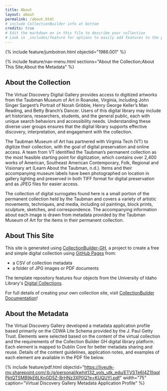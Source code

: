 ```yaml
---
title: About
layout: about
permalink: /about.html
# include CollectionBuilder info at bottom
credits: true
# Edit the markdown on in this file to describe your collection
# Look in _includes/feature for options to easily add features to the page
---
```


{% include feature/jumbotron.html objectid="1986.001" %}

{% include feature/nav-menu.html sections="About the Collection;About This Site;About the Metadata" %}

## About the Collection

The Virtual Discovery Digital Gallery provides access to digitized artworks from the Taubman Museum of Art in Roanoke, Virginia, including John Singer Sargent’s Portrait of Norah Gribble, Henry George Keller’s Man Reading, and Betty Branch’s Dancer. Users of this digital library may include art historians, researchers, students, and the general public, each with unique search behaviors and accessibility needs. Understanding these diverse user groups ensures that the digital library supports effective discovery, interpretation, and engagement with the collection.

The Taubman Museum of Art has partnered with Virginia Tech (VT) to digitize their collection, with the goal of digital preservation and online access.  A team from VT identified the Taubman’s permanent collection as the most feasible starting point for digitization, which contains over 2,400 works of American, Southeast American Contemporary, Folk, Regional and Visionary art (Learn About the Taubman, n.d.). Items and their accompanying museum labels have been photographed on location in gallery lighting and preserved in both TIFF format for digital preservation and as JPEG files for easier access. 

The collection of digital surrogates found here is a small portion of the permanent collection held by the Taubman and covers a variety of artistic movements, techniques, and media, including oil paintings, block prints, sculpture, sketches, and correspondence. The accompanying information about each image is drawn from metadata provided by the Taubman Museum of Art for the items in their permanent collection.

## About This Site

This site is generated using [CollectionBuilder-GH](https://collectionbuilding.github.io/gh/), a project to create a free and simple digital collection using [GitHub Pages](https://pages.github.com/) from: 

- a CSV of collection metadata
- a folder of JPG images or PDF documents

The template repository features four objects from the University of Idaho Library's [Digital Collections](https://www.lib.uidaho.edu/digital). 

For full details of creating your own collection site, visit [CollectionBuilder Documentation](https://collectionbuilder.github.io/cb-docs/)!

## About the Metadata

The Virtual Discovery Gallery developed a metadata application profile based primarily on the CDWA Lite Schema provided by the J. Paul Getty Trust. Elements were selected based on the content of the virtual collection and the requirements of the Collection Builder GH digital library platform. Each element is mapped to Dublin Core for better metadata sharing and reuse. Details of the content guidelines, application notes, and examples of each element are available in the PDF file below. 

{% include feature/pdf.html objectid="https://liveutk-my.sharepoint.com/:b:/g/personal/kwhit132_vols_utk_edu/ETVSTe6I4Z1IlqqlPktQTSMB9kE6LKnGD5Z-BrHNz3XP0Q?e=KUQUYI.pdf" width="75" caption="Virtual Discovery Gallery Metadata Application Profile" %}
